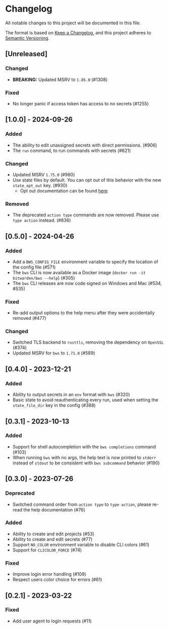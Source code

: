 # Changelog

All notable changes to this project will be documented in this file.

The format is based on [Keep a Changelog](https://keepachangelog.com/en/1.1.0/), and this project
adheres to [Semantic Versioning](https://semver.org/spec/v2.0.0.html).

## [Unreleased]

### Changed

- **BREAKING:** Updated MSRV to `1.85.0` (#1308)

### Fixed

- No longer panic if access token has access to no secrets (#1255)

## [1.0.0] - 2024-09-26

### Added

- The ability to edit unassigned secrets with direct permissions. (#906)
- The `run` command, to run commands with secrets (#621)

### Changed

- Updated MSRV `1.75.0` (#980)
- Use state files by default. You can opt out of this behavior with the new `state_opt_out` key.
  (#930)
  - Opt out documentation can be found
    [here](https://bitwarden.com/help/secrets-manager-cli/#config-state)

### Removed

- The deprecated `action type` commands are now removed. Please use `type action` instead. (#836)

## [0.5.0] - 2024-04-26

### Added

- Add a `BWS_CONFIG_FILE` environment variable to specify the location of the config file (#571)
- The `bws` CLI is now available as a Docker image (`docker run -it bitwarden/bws --help`) (#305)
- The `bws` CLI releases are now code signed on Windows and Mac (#534, #535)

### Fixed

- Re-add output options to the help menu after they were accidentally removed (#477)

### Changed

- Switched TLS backend to `rusttls`, removing the dependency on `OpenSSL` (#374)
- Updated MSRV for `bws` to `1.71.0` (#589)

## [0.4.0] - 2023-12-21

### Added

- Ability to output secrets in an `env` format with `bws` (#320)
- Basic state to avoid reauthenticating every run, used when setting the `state_file_dir` key in the
  config (#388)

## [0.3.1] - 2023-10-13

### Added

- Support for shell autocompletion with the `bws completions` command (#103)
- When running `bws` with no args, the help text is now printed to `stderr` instead of `stdout` to
  be consistent with `bws subcommand` behavior (#190)

## [0.3.0] - 2023-07-26

### Deprecated

- Switched command order from `action type` to `type action`, please re-read the help documentation
  (#76)

### Added

- Ability to create and edit projects (#53)
- Ability to create and edit secrets (#77)
- Support `NO_COLOR` environment variable to disable CLI colors (#61)
- Support for `CLICOLOR_FORCE` (#74)

### Fixed

- Improve login error handling (#109)
- Respect users color choice for errors (#61)

## [0.2.1] - 2023-03-22

### Fixed

- Add user agent to login requests (#11)

